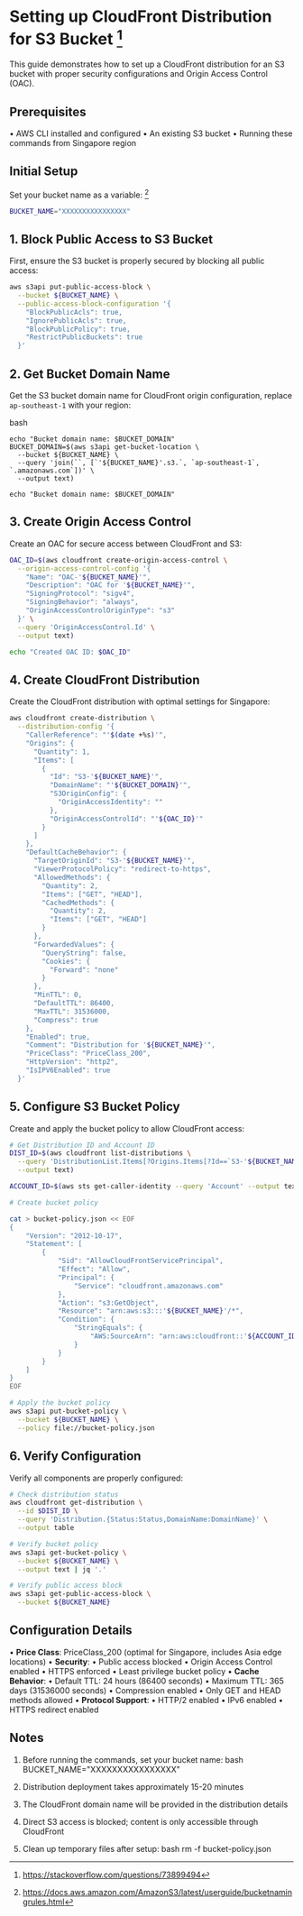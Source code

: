 # Setting up CloudFront Distribution for S3 Bucket [^1]

This guide demonstrates how to set up a CloudFront distribution for an S3 bucket with proper security
configurations and Origin Access Control (OAC).

## Prerequisites
• AWS CLI installed and configured
• An existing S3 bucket
• Running these commands from Singapore region

## Initial Setup

Set your bucket name as a variable: [^2]
```bash
BUCKET_NAME="XXXXXXXXXXXXXXXX"
```


## 1. Block Public Access to S3 Bucket

First, ensure the S3 bucket is properly secured by blocking all public access:

```bash
aws s3api put-public-access-block \
  --bucket ${BUCKET_NAME} \
  --public-access-block-configuration '{
    "BlockPublicAcls": true,
    "IgnorePublicAcls": true,
    "BlockPublicPolicy": true,
    "RestrictPublicBuckets": true
  }'
```


## 2. Get Bucket Domain Name

Get the S3 bucket domain name for CloudFront origin configuration, replace `ap-southeast-1` with your region:

bash
```
echo "Bucket domain name: $BUCKET_DOMAIN"
BUCKET_DOMAIN=$(aws s3api get-bucket-location \
  --bucket ${BUCKET_NAME} \
  --query 'join(``, [`'${BUCKET_NAME}'.s3.`, `ap-southeast-1`, `.amazonaws.com`])' \
  --output text)

echo "Bucket domain name: $BUCKET_DOMAIN"
```

## 3. Create Origin Access Control

Create an OAC for secure access between CloudFront and S3:

```bash
OAC_ID=$(aws cloudfront create-origin-access-control \
  --origin-access-control-config '{
    "Name": "OAC-'${BUCKET_NAME}'",
    "Description": "OAC for '${BUCKET_NAME}'",
    "SigningProtocol": "sigv4",
    "SigningBehavior": "always",
    "OriginAccessControlOriginType": "s3"
  }' \
  --query 'OriginAccessControl.Id' \
  --output text)

echo "Created OAC ID: $OAC_ID"
```

## 4. Create CloudFront Distribution

Create the CloudFront distribution with optimal settings for Singapore:

```bash
aws cloudfront create-distribution \
  --distribution-config '{
    "CallerReference": "'$(date +%s)'",
    "Origins": {
      "Quantity": 1,
      "Items": [
        {
          "Id": "S3-'${BUCKET_NAME}'",
          "DomainName": "'${BUCKET_DOMAIN}'",
          "S3OriginConfig": {
            "OriginAccessIdentity": ""
          },
          "OriginAccessControlId": "'${OAC_ID}'"
        }
      ]
    },
    "DefaultCacheBehavior": {
      "TargetOriginId": "S3-'${BUCKET_NAME}'",
      "ViewerProtocolPolicy": "redirect-to-https",
      "AllowedMethods": {
        "Quantity": 2,
        "Items": ["GET", "HEAD"],
        "CachedMethods": {
          "Quantity": 2,
          "Items": ["GET", "HEAD"]
        }
      },
      "ForwardedValues": {
        "QueryString": false,
        "Cookies": {
          "Forward": "none"
        }
      },
      "MinTTL": 0,
      "DefaultTTL": 86400,
      "MaxTTL": 31536000,
      "Compress": true
    },
    "Enabled": true,
    "Comment": "Distribution for '${BUCKET_NAME}'",
    "PriceClass": "PriceClass_200",
    "HttpVersion": "http2",
    "IsIPV6Enabled": true
  }'
```


## 5. Configure S3 Bucket Policy

Create and apply the bucket policy to allow CloudFront access:

```bash
# Get Distribution ID and Account ID
DIST_ID=$(aws cloudfront list-distributions \
  --query 'DistributionList.Items[?Origins.Items[?Id==`S3-'${BUCKET_NAME}'`]].Id' \
  --output text)

ACCOUNT_ID=$(aws sts get-caller-identity --query 'Account' --output text)

# Create bucket policy

cat > bucket-policy.json << EOF
{
    "Version": "2012-10-17",
    "Statement": [
        {
            "Sid": "AllowCloudFrontServicePrincipal",
            "Effect": "Allow",
            "Principal": {
                "Service": "cloudfront.amazonaws.com"
            },
            "Action": "s3:GetObject",
            "Resource": "arn:aws:s3:::'${BUCKET_NAME}'/*",
            "Condition": {
                "StringEquals": {
                    "AWS:SourceArn": "arn:aws:cloudfront::'${ACCOUNT_ID}':distribution/'${DIST_ID}'"
                }
            }
        }
    ]
}
EOF

# Apply the bucket policy
aws s3api put-bucket-policy \
  --bucket ${BUCKET_NAME} \
  --policy file://bucket-policy.json
```


## 6. Verify Configuration

Verify all components are properly configured:

```bash
# Check distribution status
aws cloudfront get-distribution \
  --id $DIST_ID \
  --query 'Distribution.{Status:Status,DomainName:DomainName}' \
  --output table

# Verify bucket policy
aws s3api get-bucket-policy \
  --bucket ${BUCKET_NAME} \
  --output text | jq '.'

# Verify public access block
aws s3api get-public-access-block \
  --bucket ${BUCKET_NAME}
```

## Configuration Details

• **Price Class**: PriceClass_200 (optimal for Singapore, includes Asia edge locations)
• **Security**:
  • Public access blocked
  • Origin Access Control enabled
  • HTTPS enforced
  • Least privilege bucket policy
• **Cache Behavior**:
  • Default TTL: 24 hours (86400 seconds)
  • Maximum TTL: 365 days (31536000 seconds)
  • Compression enabled
  • Only GET and HEAD methods allowed
• **Protocol Support**:
  • HTTP/2 enabled
  • IPv6 enabled
  • HTTPS redirect enabled

## Notes

1. Before running the commands, set your bucket name:
  bash
   BUCKET_NAME="XXXXXXXXXXXXXXXX"

2. Distribution deployment takes approximately 15-20 minutes
3. The CloudFront domain name will be provided in the distribution details
4. Direct S3 access is blocked; content is only accessible through CloudFront
5. Clean up temporary files after setup:
  bash
   rm -f bucket-policy.json


[^1]: https://stackoverflow.com/questions/73899494

[^2]: https://docs.aws.amazon.com/AmazonS3/latest/userguide/bucketnamingrules.html
